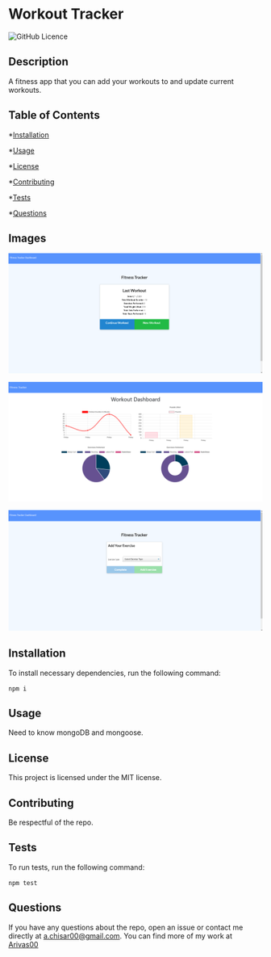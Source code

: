 # Workout Tracker
![GitHub Licence](https://img.shields.io/badge/License-MIT-yellow.svg)

## Description

A fitness app that you can add your workouts to and update current workouts.

## Table of Contents

*[Installation](#installation)

*[Usage](#usage)

*[License](#license)

*[Contributing](#contributing)

*[Tests](#tests)

*[Questions](#questions)

## Images
![Workout Tracker Main Page](./images/WorkoutTrackerMainPage.png)

![Workout Dashboard](./images/WorkoutDashboard.png)

![Add Workout](./images/AddWorkout.png)

## Installation

To install necessary dependencies, run the following command:

```
npm i
```

## Usage

Need to know mongoDB and mongoose.

## License

This project is licensed under the MIT license.

## Contributing

Be respectful of the repo.

## Tests

To run tests, run the following command:

```
npm test
```

## Questions

If you have any questions about the repo, open an issue or contact me directly at <a.chisar00@gmail.com>. You can find more of my work at [Arivas00](https://github.com/Arivas00)
